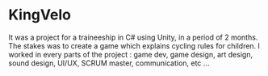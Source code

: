 # KingVelo

It was a project for a traineeship in C# using Unity, in a period of 2 months.
The stakes was to create a game which explains cycling rules for children. 
I worked in every parts of the project : game dev, game design, art design, sound design, UI/UX, SCRUM master, communication, etc ...

